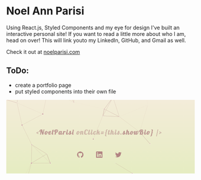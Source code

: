 # Noel Ann Parisi
Using React.js, Styled Components and my eye for design I've built an interactive personal site! 
If you want to read a little more about who I am, head on over! This will link youto my LinkedIn, GitHub, and Gmail as well.

Check it out at [noelparisi.com](https://noelparisi.com)

## ToDo: 
* create a portfolio page
* put styled components into their own file

<p align="center">
  <img src="/readme.png?raw=true" alt="ScreenShot of my site"/>
</p>
